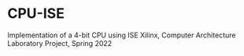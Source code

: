 # CPU-ISE
Implementation of a 4-bit CPU using ISE Xilinx, Computer Architecture Laboratory Project, Spring 2022
